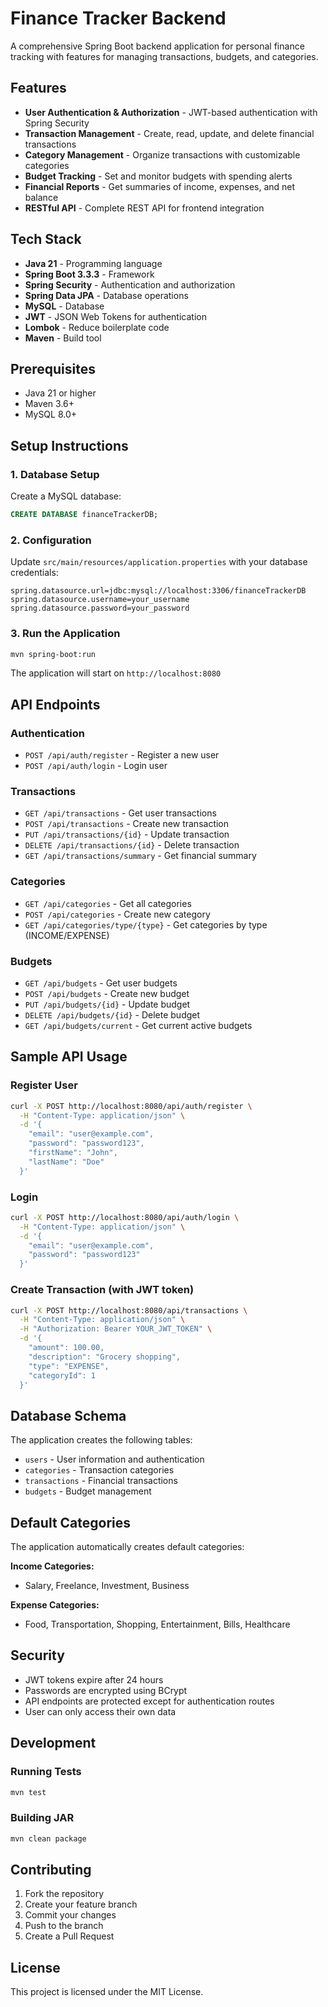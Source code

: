 # Finance Tracker Backend

A comprehensive Spring Boot backend application for personal finance tracking with features for managing transactions, budgets, and categories.

## Features

- **User Authentication & Authorization** - JWT-based authentication with Spring Security
- **Transaction Management** - Create, read, update, and delete financial transactions
- **Category Management** - Organize transactions with customizable categories
- **Budget Tracking** - Set and monitor budgets with spending alerts
- **Financial Reports** - Get summaries of income, expenses, and net balance
- **RESTful API** - Complete REST API for frontend integration

## Tech Stack

- **Java 21** - Programming language
- **Spring Boot 3.3.3** - Framework
- **Spring Security** - Authentication and authorization
- **Spring Data JPA** - Database operations
- **MySQL** - Database
- **JWT** - JSON Web Tokens for authentication
- **Lombok** - Reduce boilerplate code
- **Maven** - Build tool

## Prerequisites

- Java 21 or higher
- Maven 3.6+
- MySQL 8.0+

## Setup Instructions

### 1. Database Setup
Create a MySQL database:
```sql
CREATE DATABASE financeTrackerDB;
```

### 2. Configuration
Update `src/main/resources/application.properties` with your database credentials:
```properties
spring.datasource.url=jdbc:mysql://localhost:3306/financeTrackerDB
spring.datasource.username=your_username
spring.datasource.password=your_password
```

### 3. Run the Application
```bash
mvn spring-boot:run
```

The application will start on `http://localhost:8080`

## API Endpoints

### Authentication
- `POST /api/auth/register` - Register a new user
- `POST /api/auth/login` - Login user

### Transactions
- `GET /api/transactions` - Get user transactions
- `POST /api/transactions` - Create new transaction
- `PUT /api/transactions/{id}` - Update transaction
- `DELETE /api/transactions/{id}` - Delete transaction
- `GET /api/transactions/summary` - Get financial summary

### Categories
- `GET /api/categories` - Get all categories
- `POST /api/categories` - Create new category
- `GET /api/categories/type/{type}` - Get categories by type (INCOME/EXPENSE)

### Budgets
- `GET /api/budgets` - Get user budgets
- `POST /api/budgets` - Create new budget
- `PUT /api/budgets/{id}` - Update budget
- `DELETE /api/budgets/{id}` - Delete budget
- `GET /api/budgets/current` - Get current active budgets

## Sample API Usage

### Register User
```bash
curl -X POST http://localhost:8080/api/auth/register \
  -H "Content-Type: application/json" \
  -d '{
    "email": "user@example.com",
    "password": "password123",
    "firstName": "John",
    "lastName": "Doe"
  }'
```

### Login
```bash
curl -X POST http://localhost:8080/api/auth/login \
  -H "Content-Type: application/json" \
  -d '{
    "email": "user@example.com",
    "password": "password123"
  }'
```

### Create Transaction (with JWT token)
```bash
curl -X POST http://localhost:8080/api/transactions \
  -H "Content-Type: application/json" \
  -H "Authorization: Bearer YOUR_JWT_TOKEN" \
  -d '{
    "amount": 100.00,
    "description": "Grocery shopping",
    "type": "EXPENSE",
    "categoryId": 1
  }'
```

## Database Schema

The application creates the following tables:
- `users` - User information and authentication
- `categories` - Transaction categories
- `transactions` - Financial transactions
- `budgets` - Budget management

## Default Categories

The application automatically creates default categories:

**Income Categories:**
- Salary, Freelance, Investment, Business

**Expense Categories:**
- Food, Transportation, Shopping, Entertainment, Bills, Healthcare

## Security

- JWT tokens expire after 24 hours
- Passwords are encrypted using BCrypt
- API endpoints are protected except for authentication routes
- User can only access their own data

## Development

### Running Tests
```bash
mvn test
```

### Building JAR
```bash
mvn clean package
```

## Contributing

1. Fork the repository
2. Create your feature branch
3. Commit your changes
4. Push to the branch
5. Create a Pull Request

## License

This project is licensed under the MIT License.

